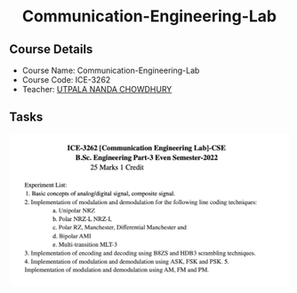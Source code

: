 <h1 align="center">Communication-Engineering-Lab</h1>

## Course Details
- Course Name: Communication-Engineering-Lab  
- Course Code: ICE-3262
- Teacher: [UTPALA NANDA CHOWDHURY](http://rurfid.ru.ac.bd/ru_profile/public/teacher/22707087/profile)

## Tasks
![](/Manuals/Lab_Manual0.png)